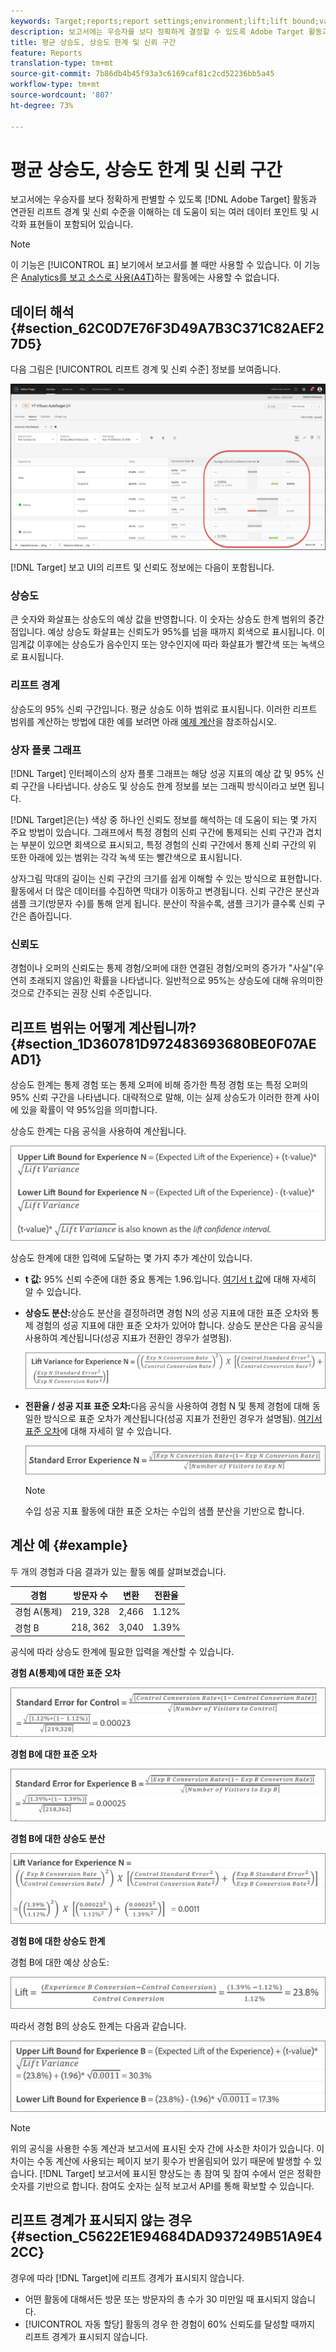 ```yaml
---
keywords: Target;reports;report settings;environment;lift;lift bound;variance;confidence;control
description: 보고서에는 우승자를 보다 정확하게 결정할 수 있도록 Adobe Target 활동과 연관된 리프트 바운드 및 신뢰 수준을 이해하는 데 도움이 되는 몇 가지 데이터 포인트 및 시각화 표시가 포함되어 있습니다.
title: 평균 상승도, 상승도 한계 및 신뢰 구간
feature: Reports
translation-type: tm+mt
source-git-commit: 7b86db4b45f93a3c6169caf81c2cd52236bb5a45
workflow-type: tm+mt
source-wordcount: '807'
ht-degree: 73%

---
```



# 평균 상승도, 상승도 한계 및 신뢰 구간

보고서에는 우승자를 보다 정확하게 판별할 수 있도록 [!DNL Adobe Target] 활동과 연관된 리프트 경계 및 신뢰 수준을 이해하는 데 도움이 되는 여러 데이터 포인트 및 시각화 표현들이 포함되어 있습니다.

>[!NOTE]
>
>이 기능은 [!UICONTROL 표] 보기에서 보고서를 볼 때만 사용할 수 있습니다. 이 기능은 [Analytics를 보고 소스로 사용(A4T)](/help/c-integrating-target-with-mac/a4t/a4t.md#concept_7540C8C04259434AB6EE33B09F47A1DE)하는 활동에는 사용할 수 없습니다.

## 데이터 해석 {#section_62C0D7E76F3D49A7B3C371C82AEF27D5}

다음 그림은 [!UICONTROL 리프트 경계 및 신뢰 수준] 정보를 보여줍니다.

![평균 리프트 및 신뢰 수준 보고서](/help/c-reports/c-report-settings/assets/lift-screenshot-new.png)

[!DNL Target] 보고 UI의 리프트 및 신뢰도 정보에는 다음이 포함됩니다.

### 상승도

큰 숫자와 화살표는 상승도의 예상 값을 반영합니다. 이 숫자는 상승도 한계 범위의 중간점입니다. 예상 상승도 화살표는 신뢰도가 95%를 넘을 때까지 회색으로 표시됩니다. 이 임계값 이후에는 상승도가 음수인지 또는 양수인지에 따라 화살표가 빨간색 또는 녹색으로 표시됩니다.

### 리프트 경계

상승도의 95% 신뢰 구간입니다. 평균 상승도 이하 범위로 표시됩니다. 이러한 리프트 범위를 계산하는 방법에 대한 예를 보려면 아래 [예제 계산](#example)을 참조하십시오.

### 상자 플롯 그래프

[!DNL Target] 인터페이스의 상자 플롯 그래프는 해당 성공 지표의 예상 값 및 95% 신뢰 구간을 나타냅니다. 상승도 및 상승도 한계 정보를 보는 그래픽 방식이라고 보면 됩니다.

[!DNL Target]은(는) 색상 중 하나인 신뢰도 정보를 해석하는 데 도움이 되는 몇 가지 주요 방법이 있습니다. 그래프에서 특정 경험의 신뢰 구간에 통제되는 신뢰 구간과 겹치는 부분이 있으면 회색으로 표시되고, 특정 경험의 신뢰 구간에서 통제 신뢰 구간의 위 또한 아래에 있는 범위는 각각 녹색 또는 빨간색으로 표시됩니다.

상자그림 막대의 길이는 신뢰 구간의 크기를 쉽게 이해할 수 있는 방식으로 표현합니다. 활동에서 더 많은 데이터를 수집하면 막대가 이동하고 변경됩니다. 신뢰 구간은 분산과 샘플 크기(방문자 수)를 통해 얻게 됩니다. 분산이 작을수록, 샘플 크기가 클수록 신뢰 구간은 좁아집니다.

### 신뢰도

경험이나 오퍼의 신뢰도는 통제 경험/오퍼에 대한 연결된 경험/오퍼의 증가가 &quot;사실&quot;(우연히 초래되지 않음)인 확률을 나타냅니다. 일반적으로 95%는 상승도에 대해 유의미한 것으로 간주되는 권장 신뢰 수준입니다.

## 리프트 범위는 어떻게 계산됩니까?{#section_1D360781D972483693680BE0F07AEAD1}

상승도 한계는 통제 경험 또는 통제 오퍼에 비해 증가한 특정 경험 또는 특정 오퍼의 95% 신뢰 구간을 나타냅니다. 대략적으로 말해, 이는 실제 상승도가 이러한 한계 사이에 있을 확률이 약 95%임을 의미합니다.

상승도 한계는 다음 공식을 사용하여 계산됩니다.

![](assets/lift_diagram.png)

상승도 한계에 대한 입력에 도달하는 몇 가지 추가 계산이 있습니다.

* **t 값:** 95% 신뢰 수준에 대한 중요 통계는 1.96.입니다. [여기서 t 값](https://en.wikipedia.org/wiki/T-statistic)에 대해 자세히 알 수 있습니다.
* **상승도 분산:**&#x200B;상승도 분산을 결정하려면 경험 N의 성공 지표에 대한 표준 오차와 통제 경험의 성공 지표에 대한 표준 오차가 있어야 합니다. 상승도 분산은 다음 공식을 사용하여 계산됩니다(성공 지표가 전환인 경우가 설명됨).

   ![](assets/lift_variance.png)

* **전환율 / 성공 지표 표준 오차:**&#x200B;다음 공식을 사용하여 경험 N 및 통제 경험에 대해 동일한 방식으로 표준 오차가 계산됩니다(성공 지표가 전환인 경우가 설명됨). [여기서 표준 오차](https://en.wikipedia.org/wiki/Standard_error)에 대해 자세히 알 수 있습니다.

   ![](assets/standard_error.png)

   >[!NOTE]
   >
   >수입 성공 지표 활동에 대한 표준 오차는 수입의 샘플 분산을 기반으로 합니다.

## 계산 예 {#example}

두 개의 경험과 다음 결과가 있는 활동 예를 살펴보겠습니다.

| 경험 | 방문자 수 | 변환 | 전환율 |
|--- |--- |--- |--- |
| 경험 A(통제) | 219, 328 | 2,466 | 1.12% |
| 경험 B | 218, 362 | 3,040 | 1.39% |

공식에 따라 상승도 한계에 필요한 입력을 계산할 수 있습니다.

**경험 A(통제)에 대한 표준 오차**

![](assets/standard_error_A.png)

**경험 B에 대한 표준 오차**

![](assets/standard_error_B.png)

**경험 B에 대한 상승도 분산**

![](assets/lift_variance_B.png)

**경험 B에 대한 상승도 한계**

경험 B에 대한 예상 상승도:

![](assets/lift_bounds_B.png)

따라서 경험 B의 상승도 한계는 다음과 같습니다.

![](assets/lift_bounds_B2.png)

>[!NOTE]
>
>위의 공식을 사용한 수동 계산과 보고서에 표시된 숫자 간에 사소한 차이가 있습니다. 이 차이는 수동 계산에 사용되는 페이지 보기 횟수가 반올림되어 있기 때문에 발생할 수 있습니다. [!DNL Target] 보고서에 표시된 향상도는 총 참여 및 참여 수에서 얻은 정확한 숫자를 기반으로 합니다. 참여도 숫자는 실적 보고서 API를 통해 확보할 수 있습니다.

## 리프트 경계가 표시되지 않는 경우{#section_C5622E1E94684DAD937249B51A9E42CC}

경우에 따라 [!DNL Target]에 리프트 경계가 표시되지 않습니다.

* 어떤 활동에 대해서든 방문 또는 방문자의 총 수가 30 미만일 때 표시되지 않습니다.
* [!UICONTROL 자동 할당] 활동의 경우 한 경험이 60% 신뢰도를 달성할 때까지 리프트 경계가 표시되지 않습니다.
